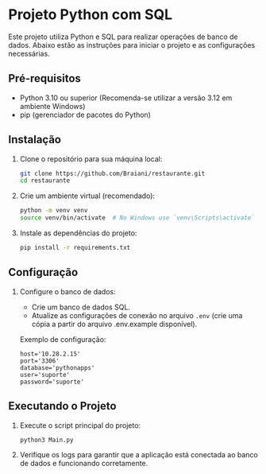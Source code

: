# Projeto Python com SQL

Este projeto utiliza Python e SQL para realizar operações de banco de dados. Abaixo estão as instruções para iniciar o projeto e as configurações necessárias.

## Pré-requisitos

- Python 3.10 ou superior (Recomenda-se utilizar a versão 3.12 em ambiente Windows)
- pip (gerenciador de pacotes do Python)

## Instalação

1. Clone o repositório para sua máquina local:
    ```sh
    git clone https://github.com/Braiani/restaurante.git
    cd restaurante
    ```

2. Crie um ambiente virtual (recomendado):
    ```sh
    python -m venv venv
    source venv/bin/activate  # No Windows use `venv\Scripts\activate`
    ```

3. Instale as dependências do projeto:
    ```sh
    pip install -r requirements.txt
    ```

## Configuração

1. Configure o banco de dados:
    - Crie um banco de dados SQL.
    - Atualize as configurações de conexão no arquivo `.env` (crie uma cópia a partir do arquivo .env.example disponível).

    Exemplo de configuração:
    ```env
    host='10.28.2.15'
    port='3306'
    database='pythonapps'
    user='suporte'
    password='suporte'
    ```

## Executando o Projeto

1. Execute o script principal do projeto:
    ```sh
    python3 Main.py
    ```

2. Verifique os logs para garantir que a aplicação está conectada ao banco de dados e funcionando corretamente.
